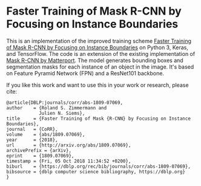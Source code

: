 # Faster Training of Mask R-CNN by Focusing on Instance Boundaries

This is an implementation of the improved training scheme [Faster Training of Mask R-CNN by Focusing on Instance Boundaries](https://arxiv.org/abs/1809.07069) on Python 3, Keras, and TensorFlow. The code is an extension of the existing implementation of [Mask R-CNN by Matterport](https://github.com/matterport/Mask_RCNN). The model generates bounding boxes and segmentation masks for each instance of an object in the image. It's based on Feature Pyramid Network (FPN) and a ResNet101 backbone.

If you like this work and want to use this in your work or research, please cite:

    @article{DBLP:journals/corr/abs-1809-07069,
    author    = {Roland S. Zimmermann and
                Julien N. Siems},
    title     = {Faster Training of Mask {R-CNN} by Focusing on Instance Boundaries},
    journal   = {CoRR},
    volume    = {abs/1809.07069},
    year      = {2018},
    url       = {http://arxiv.org/abs/1809.07069},
    archivePrefix = {arXiv},
    eprint    = {1809.07069},
    timestamp = {Fri, 05 Oct 2018 11:34:52 +0200},
    biburl    = {https://dblp.org/rec/bib/journals/corr/abs-1809-07069},
    bibsource = {dblp computer science bibliography, https://dblp.org}
    }